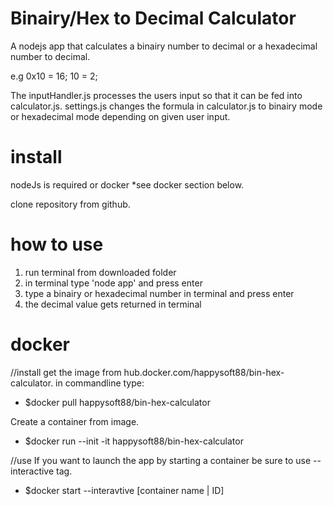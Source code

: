 # Binairy/Hex to Decimal Calculator

A nodejs app that calculates a binairy number to decimal or a hexadecimal number to decimal.

e.g
0x10 = 16;
10 = 2;

The inputHandler.js processes the users input so that it can be fed into calculator.js.
settings.js changes the formula in calculator.js to binairy mode or hexadecimal mode depending on given user input.

# install

nodeJs is required or docker *see docker section below.

clone repository from github.

# how to use

1. run terminal from downloaded folder
2. in terminal type 'node app' and press enter
3. type a binairy or hexadecimal number in terminal and press enter
4. the decimal value gets returned in terminal

# docker

//install
get the image from hub.docker.com/happysoft88/bin-hex-calculator. 
in commandline type:
- $docker pull happysoft88/bin-hex-calculator

Create a container from image.
- $docker run --init -it happysoft88/bin-hex-calculator

//use
If you want to launch the app by starting a container be sure to use --interactive tag.
- $docker start --interavtive [container name | ID]